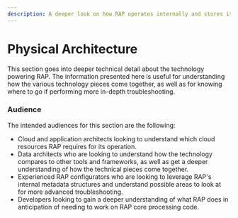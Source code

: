 ```yaml
---
description: A deeper look on how RAP operates internally and stores its metadata.
---
```


# Physical Architecture

This section goes into deeper technical detail about the technology powering RAP.  The information presented here is useful for understanding how the various technology pieces come together, as well as for knowing where to go if performing more in-depth troubleshooting.

### Audience

The intended audiences for this section are the following:

* Cloud and application architects looking to understand which cloud resources RAP requires for its operation.
* Data architects who are looking to understand how the technology compares to other tools and frameworks, as well as get a deeper understanding of how the technical pieces come together.
* Experienced RAP configurators who are looking to leverage RAP's internal metadata structures and understand possible areas to look at for more advanced troubleshooting.
* Developers looking to gain a deeper understanding of what RAP does in anticipation of needing to work on RAP core processing code.



